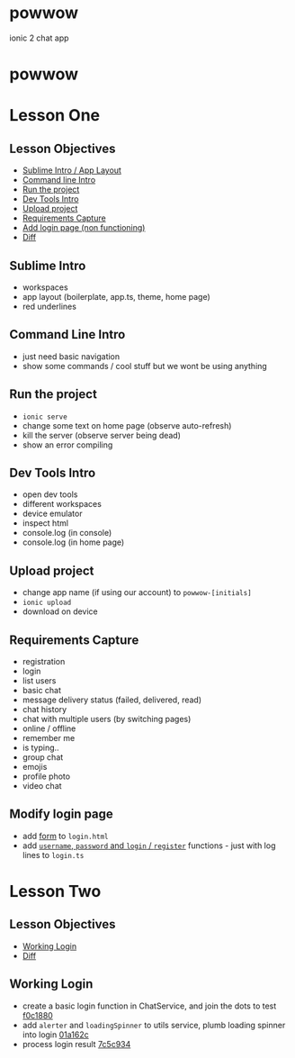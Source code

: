 # powwow
ionic 2 chat app

# powwow

# Lesson One

## Lesson Objectives

* [Sublime Intro / App Layout](#sublime-intro)
* [Command line Intro](#command-line-intro)
* [Run the project](#run-the-project)
* [Dev Tools Intro](#dev-tools-intro)
* [Upload project](#upload-the-project)
* [Requirements Capture](#requirements-capture)
* [Add login page (non functioning)](#add-login-page)
* [Diff](https://github.com/lathonez/powwow/compare/lesson-one...lesson-two)

## Sublime Intro

* workspaces
* app layout (boilerplate, app.ts, theme, home page)
* red underlines

## Command Line Intro

* just need basic navigation
* show some commands / cool stuff but we wont be using anything

## Run the project

* `ionic serve`
* change some text on home page (observe auto-refresh)
* kill the server (observe server being dead)
* show an error compiling

## Dev Tools Intro

* open dev tools
* different workspaces
* device emulator
* inspect html
* console.log (in console)
* console.log (in home page)

## Upload project

* change app name (if using our account) to `powwow-[initials]`
* `ionic upload`
* download on device

## Requirements Capture

* registration
* login
* list users
* basic chat
* message delivery status (failed, delivered, read)
* chat history
* chat with multiple users (by switching pages)
* online / offline
* remember me
* is typing..
* group chat
* emojis
* profile photo
* video chat

## Modify login page

* add [form](https://github.com/lathonez/powwow/blob/lesson-two/src/pages/login/login.html#L7-L39) to `login.html`
* add [`username`, `password` and `login` / `register`](https://github.com/lathonez/powwow/blob/lesson-two/src/pages/login/login.ts#L22-L30) functions - just with log lines to `login.ts`

# Lesson Two

## Lesson Objectives

* [Working Login](#working-login)
* [Diff](https://github.com/lathonez/powwow-lessons/compare/v1.0...v2.0)

## Working Login

* create a basic login function in ChatService, and join the dots to test [f0c1880](https://github.com/lathonez/powwow-lessons/commit/f0c1880)
* add `alerter` and `loadingSpinner` to utils service, plumb loading spinner into login [01a162c](https://github.com/lathonez/powwow-lessons/commit/01a162c)
* process login result [7c5c934](https://github.com/lathonez/powwow-lessons/commit/7c5c934)
